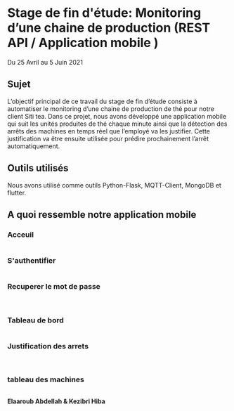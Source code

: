 # Stage de fin d'étude: Monitoring d’une chaine de  production (REST API / Application mobile )
Du 25 Avril au 5 Juin 2021

## Sujet
L’objectif principal de ce travail du stage de fin d’étude consiste à automatiser le monitoring d’une chaine de production de thé pour notre client Siti tea. Dans ce projet, nous avons  développé une application mobile qui suit les unités produites de thé chaque minute ainsi que la détection des arrêts des machines en temps réel  que l’employé va les justifier.  Cette justification va être ensuite utilisée pour prédire prochainement l’arrêt automatiquement.  

## Outils utilisés
Nous avons utilisé comme outils Python-Flask, MQTT-Client, MongoDB et flutter.

## A quoi ressemble notre application mobile

### Acceuil
<img src="./capture/1.PNG" alt="" />

### S'authentifier
<img src="./capture/2.PNG" alt="" />

### Recuperer le mot de passe
<img src="./capture/3.PNG" alt="" />
<img src="./capture/4.PNG" alt="" />

### Tableau de bord
<img src="./capture/5.PNG" alt="" />

### Justification des arrets
<img src="./capture/6.PNG" alt="" />
<img src="./capture/7.PNG" alt="" />
<img src="./capture/8.PNG" alt="" />

### tableau des machines
<img src="./capture/9.PNG" alt="" />


**Elaaroub Abdellah & Kezibri Hiba**









